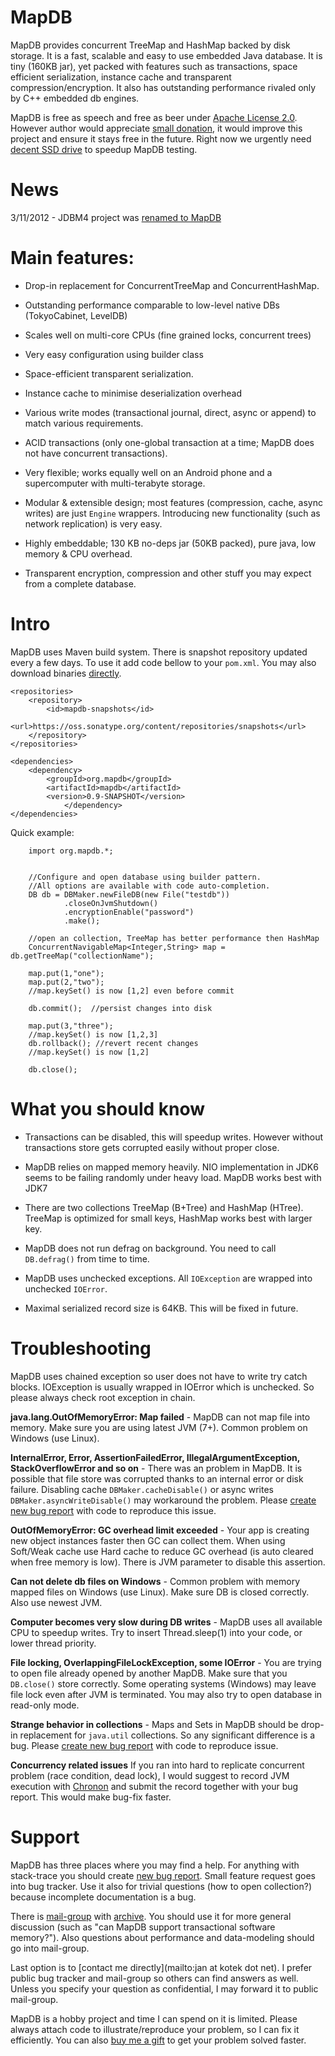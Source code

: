 MapDB
===============
MapDB provides concurrent TreeMap and HashMap backed by disk storage. It is a fast,
scalable and easy to use embedded Java database. It is tiny (160KB jar),
yet packed with features such as transactions, space efficient serialization,
instance cache and transparent compression/encryption.
It also has outstanding performance rivaled only by C++ embedded db engines.

MapDB is free as speech and free as beer under [Apache License 2.0](https://github.com/jankotek/MapDB/blob/master/doc/license.txt).
However author would appreciate
[small donation](http://www.amazon.co.uk/gp/registry/registry.html?ie=UTF8&id=2CIB8H24EE6R3&type=wishlist),
it would improve this project and ensure it stays free in the future.
Right now we urgently need [decent SSD drive](http://www.amazon.co.uk/Intel-Series-240GB-Solid-State/dp/B0072R286S/ref=wl_it_dp_v_S_nC?ie=UTF8&colid=2CIB8H24EE6R3&coliid=I17CIOMF6C7R4M)
to speedup MapDB testing.

News
=====
3/11/2012 - JDBM4 project was [renamed to MapDB](http://kotek.net/blog/JDBM4_renamed_to_MapDB)

Main features:
==============

* Drop-in replacement for ConcurrentTreeMap and ConcurrentHashMap.

* Outstanding performance comparable to low-level native DBs (TokyoCabinet, LevelDB)

* Scales well on multi-core CPUs (fine grained locks, concurrent trees)

* Very easy configuration using builder class

* Space-efficient transparent serialization. 

* Instance cache to minimise deserialization overhead

* Various write modes (transactional journal, direct, async or append)
to match various requirements.

* ACID transactions (only one-global transaction at a time; MapDB does not have concurrent transactions).

* Very flexible; works equally well on an Android phone and
a supercomputer with multi-terabyte storage.

* Modular & extensible design; most features (compression, cache,
async writes) are just `Engine` wrappers. Introducing
new functionality (such as network replication) is very easy.

* Highly embeddable; 130 KB no-deps jar (50KB packed), pure java,
low memory & CPU overhead.

* Transparent encryption, compression and other stuff you may expect
from a complete database.

Intro
======
MapDB uses Maven build system. There is snapshot repository updated every a few days.
To use it add code bellow to your `pom.xml`. You may also download binaries
[directly](https://oss.sonatype.org/content/repositories/snapshots/org/mapdb/MapDB/0.9-SNAPSHOT/).

    <repositories>
        <repository>
            <id>mapdb-snapshots</id>
            <url>https://oss.sonatype.org/content/repositories/snapshots</url>
        </repository>
    </repositories>

    <dependencies>
        <dependency>
            <groupId>org.mapdb</groupId>
            <artifactId>mapdb</artifactId>
            <version>0.9-SNAPSHOT</version>
                </dependency>
    </dependencies>


Quick example:

        import org.mapdb.*;


        //Configure and open database using builder pattern.
        //All options are available with code auto-completion.
        DB db = DBMaker.newFileDB(new File("testdb"))
                .closeOnJvmShutdown()
                .encryptionEnable("password")
                .make();

        //open an collection, TreeMap has better performance then HashMap
        ConcurrentNavigableMap<Integer,String> map = db.getTreeMap("collectionName");

        map.put(1,"one");
        map.put(2,"two");
        //map.keySet() is now [1,2] even before commit

        db.commit();  //persist changes into disk

        map.put(3,"three");
        //map.keySet() is now [1,2,3]
        db.rollback(); //revert recent changes
        //map.keySet() is now [1,2]

        db.close();

What you should know
====================
* Transactions can be disabled, this will speedup writes. However without transactions
store gets corrupted easily without proper close.

* MapDB relies on mapped memory heavily. NIO implementation in JDK6 seems to be failing randomly under heavy load.
MapDB works best with JDK7

* There are two collections TreeMap (B+Tree) and HashMap (HTree). TreeMap is
optimized for small keys, HashMap works best with larger key.

* MapDB does not run defrag on background. You need to call `DB.defrag()` from time to time.

* MapDB uses unchecked exceptions. All `IOException` are wrapped into unchecked `IOError`.

* Maximal serialized record size is 64KB. This will be fixed in future.

Troubleshooting
===============

MapDB uses chained exception so user does not have to write try catch blocks.
IOException is usually wrapped in IOError which is unchecked. So please always check root exception in chain.

**java.lang.OutOfMemoryError: Map failed** -
MapDB can not map file into memory. Make sure you are using latest JVM (7+).
Common problem on Windows (use Linux).

**InternalError, Error, AssertionFailedError, IllegalArgumentException, StackOverflowError and so on** -
There was an problem in MapDB. It is possible that file store was corrupted thanks to an internal error or disk failure.
Disabling cache  `DBMaker.cacheDisable()` or async writes `DBMaker.asyncWriteDisable()` may workaround the problem.
Please [create new bug report](https://github.com/jankotek/JDBM4/issues/new) with code to reproduce this issue.

**OutOfMemoryError: GC overhead limit exceeded** -
Your app is creating new object instances faster then GC can collect them.
When using Soft/Weak cache use Hard cache to reduce GC overhead (is auto cleared when free memory is low).
There is JVM parameter to disable this assertion.

**Can not delete db files on Windows** -
Common problem with memory mapped files on Windows (use Linux). Make sure DB is closed correctly. Also use newest JVM.

**Computer becomes very slow during DB writes** -
MapDB uses all available CPU to speedup writes. Try to insert Thread.sleep(1) into your code, or lower thread priority.

**File locking, OverlappingFileLockException, some IOError** -
You are trying to open file already opened by another MapDB. Make sure that you `DB.close()` store correctly.
Some operating systems (Windows) may leave file lock even after JVM is terminated.
You may also try to open database in read-only mode.

**Strange behavior in collections** -
Maps and Sets in MapDB should be drop-in replacement for `java.util` collections. So any significant difference is  a bug.
Please [create new bug report](https://github.com/jankotek/JDBM4/issues/new) with code to reproduce issue.

**Concurrency related issues**
If you ran into hard to replicate concurrent problem (race condition, dead lock), 
I would suggest to record JVM execution with [Chronon](http://www.chrononsystems.com/learn-more/products-overview) 
and submit the record together with your bug report. This would make bug-fix faster.

Support
=======
MapDB has three places where you may find a help. For anything with stack-trace you should create
[new bug report](https://github.com/jankotek/JDBM4/issues/new).
Small feature request goes into bug tracker.
Use it also for trivial questions (how to open collection?) because incomplete documentation is a bug.

There is [mail-group](mailto:jdbm@googlegroups.com) with [archive](http://groups.google.com/group/jdbm).
You should use it for more general discussion (such as "can MapDB support transactional software memory?").
Also questions about performance and data-modeling should go into mail-group.

Last option is to [contact me directly](mailto:jan at kotek dot net).
I prefer public bug tracker and mail-group so others can find answers as well.
Unless you specify your question as confidential, I may forward it to public mail-group.

MapDB is a hobby project and time I can spend on it is limited.
Please always attach code to illustrate/reproduce your problem, so I can fix it efficiently.
You can also [buy me a gift](http://www.amazon.co.uk/gp/registry/registry.html?ie=UTF8&id=2CIB8H24EE6R3&type=wishlist)
to get your problem solved faster.
